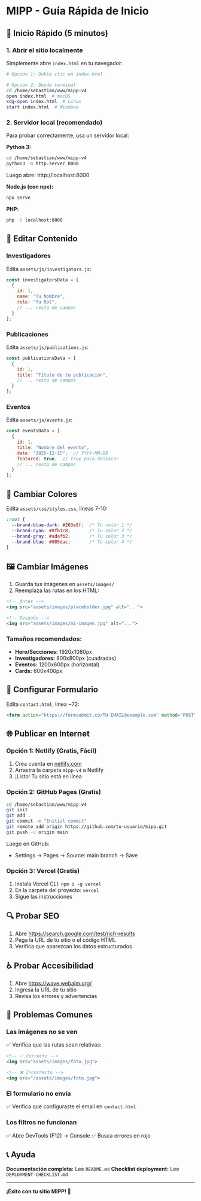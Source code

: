 # MIPP - Guía Rápida de Inicio

## 🚀 Inicio Rápido (5 minutos)

### 1. Abrir el sitio localmente

Simplemente abre `index.html` en tu navegador:

```bash
# Opción 1: Doble clic en index.html

# Opción 2: Desde terminal
cd /home/sebastian/www/mipp-v4
open index.html  # macOS
xdg-open index.html  # Linux
start index.html  # Windows
```

### 2. Servidor local (recomendado)

Para probar correctamente, usa un servidor local:

**Python 3:**
```bash
cd /home/sebastian/www/mipp-v4
python3 -m http.server 8000
```

Luego abre: http://localhost:8000

**Node.js (con npx):**
```bash
npx serve
```

**PHP:**
```bash
php -S localhost:8000
```

## 📝 Editar Contenido

### Investigadores

Edita `assets/js/investigators.js`:

```javascript
const investigatorsData = [
  {
    id: 1,
    name: "Tu Nombre",
    role: "Tu Rol",
    // ... resto de campos
  }
];
```

### Publicaciones

Edita `assets/js/publications.js`:

```javascript
const publicationsData = [
  {
    id: 1,
    title: "Título de tu publicación",
    // ... resto de campos
  }
];
```

### Eventos

Edita `assets/js/events.js`:

```javascript
const eventsData = [
  {
    id: 1,
    title: "Nombre del evento",
    date: "2025-12-15",  // YYYY-MM-DD
    featured: true,  // true para destacar
    // ... resto de campos
  }
];
```

## 🎨 Cambiar Colores

Edita `assets/css/styles.css`, líneas 7-10:

```css
:root {
  --brand-blue-dark: #203e8f;  /* Tu color 1 */
  --brand-cyan: #0fb1c8;       /* Tu color 2 */
  --brand-gray: #adafb2;       /* Tu color 3 */
  --brand-blue: #005dac;       /* Tu color 4 */
}
```

## 🖼️ Cambiar Imágenes

1. Guarda tus imágenes en `assets/images/`
2. Reemplaza las rutas en los HTML:

```html
<!-- Antes -->
<img src="assets/images/placeholder.jpg" alt="...">

<!-- Después -->
<img src="assets/images/mi-imagen.jpg" alt="...">
```

### Tamaños recomendados:

- **Hero/Secciones:** 1920x1080px
- **Investigadores:** 800x800px (cuadradas)
- **Eventos:** 1200x600px (horizontal)
- **Cards:** 600x400px

## 📧 Configurar Formulario

Edita `contact.html`, línea ~72:

```html
<form action="https://formsubmit.co/TU-EMAIL@example.com" method="POST">
```

## 🌐 Publicar en Internet

### Opción 1: Netlify (Gratis, Fácil)

1. Crea cuenta en [netlify.com](https://netlify.com)
2. Arrastra la carpeta `mipp-v4` a Netlify
3. ¡Listo! Tu sitio está en línea

### Opción 2: GitHub Pages (Gratis)

```bash
cd /home/sebastian/www/mipp-v4
git init
git add .
git commit -m "Initial commit"
git remote add origin https://github.com/tu-usuario/mipp.git
git push -u origin main
```

Luego en GitHub:
- Settings → Pages → Source: main branch → Save

### Opción 3: Vercel (Gratis)

1. Instala Vercel CLI: `npm i -g vercel`
2. En la carpeta del proyecto: `vercel`
3. Sigue las instrucciones

## 🔍 Probar SEO

1. Abre https://search.google.com/test/rich-results
2. Pega la URL de tu sitio o el código HTML
3. Verifica que aparezcan los datos estructurados

## ♿ Probar Accesibilidad

1. Abre https://wave.webaim.org/
2. Ingresa la URL de tu sitio
3. Revisa los errores y advertencias

## 🐛 Problemas Comunes

### Las imágenes no se ven

✅ Verifica que las rutas sean relativas:
```html
<!-- ✅ Correcto -->
<img src="assets/images/foto.jpg">

<!-- ❌ Incorrecto -->
<img src="/assets/images/foto.jpg">
```

### El formulario no envía

✅ Verifica que configuraste el email en `contact.html`

### Los filtros no funcionan

✅ Abre DevTools (F12) → Console
✅ Busca errores en rojo

## 📞 Ayuda

**Documentación completa:** Lee `README.md`
**Checklist deployment:** Lee `DEPLOYMENT-CHECKLIST.md`

---

**¡Éxito con tu sitio MIPP! 🎉**
